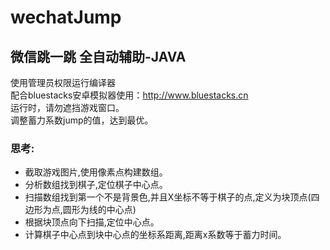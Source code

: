 # wechatJump
微信跳一跳 全自动辅助-JAVA
--
使用管理员权限运行编译器<br>
配合bluestacks安卓模拟器使用：http://www.bluestacks.cn<br>
运行时，请勿遮挡游戏窗口。<br>
调整蓄力系数jump的值，达到最优。<br>
### 思考:
* 截取游戏图片,使用像素点构建数组。
* 分析数组找到棋子,定位棋子中心点。
* 扫描数组找到第一个不是背景色,并且X坐标不等于棋子的点,定义为块顶点(四边形为点,圆形为线的中心点)
* 根据块顶点向下扫描,定位中心点。
* 计算棋子中心点到块中心点的坐标系距离,距离x系数等于蓄力时间。
